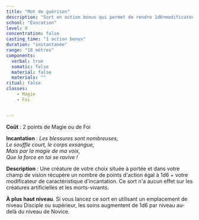 ```yaml
---
title: "Mot de guérison"
description: "Sort en action bonus qui permet de rendre 1d6+modificateur points d'action."
school: "Évocation"
level: 0
concentration: false
casting_time: "1 action bonus"
duration: "instantanée"
range: "18 mètres"
components:
  verbal: true
  somatic: false
  material: false
  materials: ""
ritual: false
classes:
    - Magie
    - Foi


---
```

**Coût** : 2 points de Magie ou de Foi  

**Incantation** : *Les blessures sont nombreuses,*   
*Le souffle court, le corps exsangue,*   
*Mais par la magie de ma voix,*    
*Que la force en toi se ravive !*   

**Description** : Une créature de votre choix située à portée et dans votre champ de vision récupère un nombre de points d'action égal à 1d6 + votre modificateur de caractéristique d'incantation. Ce sort n'a aucun effet sur les créatures artificielles et les morts-vivants.

**À plus haut niveau**. Si vous lancez ce sort en utilisant un emplacement de niveau Disciple ou supérieur, les soins augmentent de 1d6 par niveau au-delà du niveau de Novice.
